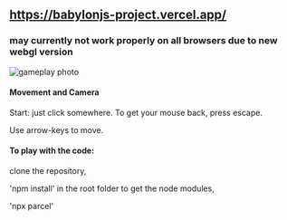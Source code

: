 ## https://babylonjs-project.vercel.app/

### may currently not work properly on all browsers due to new webgl version

![gameplay photo](./assets/marble-massacre.gif)


#### Movement and Camera

Start: just click somewhere.
To get your mouse back, press escape.

Use arrow-keys to move.


#### To play with the code:

clone the repository,

'npm install' in the root folder to get the node modules,

'npx parcel'
